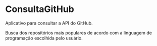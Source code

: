 # ConsultaGitHub
Aplicativo para consultar a API do GitHub.

Busca dos repositórios mais populares de acordo com a linguagem de programação escolhida pelo usuário.

